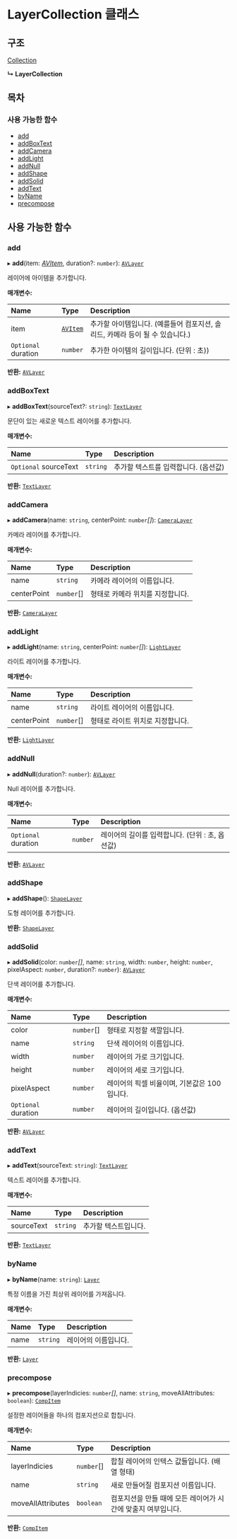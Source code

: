 # LayerCollection 클래스

## 구조

[Collection](collection-class.md)

**↳ LayerCollection**

## 목차

### 사용 가능한 함수

* [add](layercollection-class.md#add)
* [addBoxText](layercollection-class.md#addboxtext)
* [addCamera](layercollection-class.md#addcamera)
* [addLight](layercollection-class.md#addlight)
* [addNull](layercollection-class.md#addnull)
* [addShape](layercollection-class.md#addshape)
* [addSolid](layercollection-class.md#addsolid)
* [addText](layercollection-class.md#addtext)
* [byName](layercollection-class.md#byname)
* [precompose](layercollection-class.md#precompose)

## 사용 가능한 함수

### add  <a id="add"></a>

▸ **add**\(item: [_AVItem_](../item-api/avitem-class.md), duration?: `number`\): [`AVLayer`](../layer-api/avlayer-class.md)

레이어에 아이템을 추가합니다.

**매개변수:**

| Name | Type | Description |
| :--- | :--- | :--- |
| item | [`AVItem`](../item-api/avitem-class.md) | 추가할 아이템입니다. \(예를들어 컴포지션, 솔리드, 카메라 등이 될 수 있습니다.\) |
| `Optional` duration | `number` | 추가한 아이템의 길이입니다. \(단위 : 초\)\) |

**반환:** [`AVLayer`](../layer-api/avlayer-class.md)

### addBoxText  <a id="addboxtext"></a>

▸ **addBoxText**\(sourceText?: `string`\): [`TextLayer`](../layer-api/textlayer-class.md)

문단이 있는 새로운 텍스트 레이어를 추가합니다.

**매개변수:**

| Name | Type | Description |
| :--- | :--- | :--- |
| `Optional` sourceText | `string` | 추가할 텍스트를 입력합니다. \(옵션값\) |

**반환:** [`TextLayer`](../layer-api/textlayer-class.md)

### addCamera  <a id="addcamera"></a>

▸ **addCamera**\(name: `string`, centerPoint: `number`_\[\]_\): [`CameraLayer`](../layer-api/cameralayer-class.md)

카메라 레이어를 추가합니다.

**매개변수:**

| Name | Type | Description |
| :--- | :--- | :--- |
| name | `string` | 카메라 레이어의 이름입니다. |
| centerPoint | `number`\[\] | 형태로 카메라 위치를 지정합니다. |

**반환:** [`CameraLayer`](../layer-api/cameralayer-class.md)

### addLight  <a id="addlight"></a>

▸ **addLight**\(name: `string`, centerPoint: `number`_\[\]_\): [`LightLayer`](../layer-api/lightlayer-class.md)

라이트 레이어를 추가합니다.

**매개변수:**

| Name | Type | Description |
| :--- | :--- | :--- |
| name | `string` | 라이트 레이어의 이름입니다. |
| centerPoint | `number`\[\] | 형태로 라이트 위치로 지정합니다. |

**반환:** [`LightLayer`](../layer-api/lightlayer-class.md)

### addNull  <a id="addnull"></a>

▸ **addNull**\(duration?: `number`\): [`AVLayer`](../layer-api/avlayer-class.md)

Null 레이어를 추가합니다.

**매개변수:**

| Name | Type | Description |
| :--- | :--- | :--- |
| `Optional` duration | `number` | 레이어의 길이를 입력합니다. \(단위 : 초, 옵션값\) |

**반환:** [`AVLayer`](../layer-api/avlayer-class.md)

### addShape  <a id="addshape"></a>

▸ **addShape**\(\): [`ShapeLayer`](../layer-api/shapelayer-class.md)

도형 레이어를 추가합니다.

**반환:** [`ShapeLayer`](../layer-api/shapelayer-class.md)

### addSolid  <a id="addsolid"></a>

▸ **addSolid**\(color: `number`_\[\]_, name: `string`, width: `number`, height: `number`, pixelAspect: `number`, duration?: `number`\): [`AVLayer`](../layer-api/avlayer-class.md)

단색 레이어를 추가합니다.

**매개변수:**

| Name | Type | Description |
| :--- | :--- | :--- |
| color | `number`\[\] | 형태로 지정할 색깔입니다. |
| name | `string` | 단색 레이어의 이름입니다. |
| width | `number` | 레이어의 가로 크기입니다. |
| height | `number` | 레이어의 세로 크기입니다. |
| pixelAspect | `number` | 레이어의 픽셀 비율이며, 기본값은 100 입니다. |
| `Optional` duration | `number` | 레이어의 길이입니다. \(옵션값\) |

**반환:** [`AVLayer`](../layer-api/avlayer-class.md)

### addText  <a id="addtext"></a>

▸ **addText**\(sourceText: `string`\): [`TextLayer`](../layer-api/textlayer-class.md)

텍스트 레이어를 추가합니다.

**매개변수:**

| Name | Type | Description |
| :--- | :--- | :--- |
| sourceText | `string` | 추가할 텍스트입니다. |

**반환:** [`TextLayer`](../layer-api/textlayer-class.md)

### byName  <a id="byname"></a>

▸ **byName**\(name: `string`\): [`Layer`](../layer-api/layer-class.md)

특정 이름을 가진 최상위 레이어를 가져옵니다.

**매개변수:**

| Name | Type | Description |
| :--- | :--- | :--- |
| name | `string` | 레이어의 이름입니다. |

**반환:** [`Layer`](../layer-api/layer-class.md)

### precompose  <a id="precompose"></a>

▸ **precompose**\(layerIndicies: `number`_\[\]_, name: `string`, moveAllAttributes: `boolean`\): [`CompItem`](../item-api/compitem-class.md)

설정한 레이어들을 하나의 컴포지션으로 합칩니다.

**매개변수:**

| Name | Type | Description |
| :--- | :--- | :--- |
| layerIndicies | `number`\[\] | 합칠 레이어의 인텍스 값들입니다. \(배열 형태\) |
| name | `string` | 새로 만들어질 컴포지션 이름입니다. |
| moveAllAttributes | `boolean` | 컴포지션을 만들 때에 모든 레이어가 시간에 맞출지 여부입니다. |

**반환:** [`CompItem`](../item-api/compitem-class.md)

